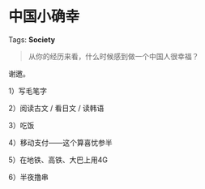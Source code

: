 # 中国小确幸

Tags: **Society**

> 从你的经历来看，什么时候感到做一个中国人很幸福？



谢邀。

1）写毛笔字

2）阅读古文 / 看日文 / 读韩语

3）吃饭

4）移动支付——这个算喜忧参半

5）在地铁、高铁、大巴上用4G

6）半夜撸串



